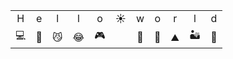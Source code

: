 
<table>

  <tr align=center>
    <td>H</td>
    <td>e</td>
    <td >l</td>
    <td>l</td>
    <td>o</td>
    <td>☀️</td>
    <td>w</td>
    <td>o</td>
    <td>r</td>
    <td>l</td>
    <td>d</td>
  <tr>
  <tr align=center>
    <td>💻</td>
    <td>📡</td>
    <td>😼</td>
    <td>😂</td>
    <td>🎮</td>
    <td></td>
    <td>🌳</td>
    <td>🚴</td>
    <td>⛰️</td>
    <td>🏜️</td>
    <td>🌴</td>
  <tr>
</table>
